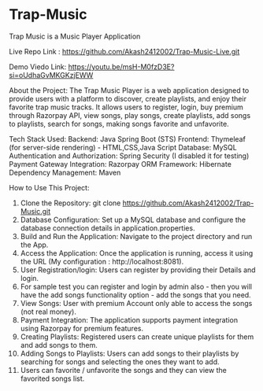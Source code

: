 # Trap-Music
Trap Music is a Music Player Application

Live Repo Link : https://github.com/Akash2412002/Trap-Music-Live.git

Demo Viedo Link: https://youtu.be/msH-M0fzD3E?si=oUdhaGvMKGKzjEWW

About the Project:
The Trap Music Player is a web application designed to provide users with a platform to discover, create playlists, and enjoy their favorite trap music tracks. It allows users to register, login, buy premium through Razorpay API, view songs, play songs, create playlists, add songs to playlists, search for songs, making songs favorite and unfavorite.

Tech Stack Used:
Backend: Java Spring Boot (STS)
Frontend: Thymeleaf (for server-side rendering) - HTML,CSS,Java Script
Database: MySQL
Authentication and Authorization: Spring Security (I disabled it for testing)
Payment Gateway Integration: Razorpay
ORM Framework: Hibernate
Dependency Management: Maven

How to Use This Project:
1. Clone the Repository: git clone https://github.com/Akash2412002/Trap-Music.git
2. Database Configuration: Set up a MySQL database and configure the database connection details in application.properties.
3. Build and Run the Application: Navigate to the project directory and run the App.
4. Access the Application: Once the application is running, access it using the URL (My configuration : http://localhost:8081).
5. User Registration/login: Users can register by providing their Details and login.
6. For sample test you can register and login by admin also - then you will have the add songs functionality option - add the songs that you need.
7. View Songs: User with premium Account only able to access the songs (not real money).
8. Payment Integration: The application supports payment integration using Razorpay for premium features.
9. Creating Playlists: Registered users can create unique playlists for them and add songs to them.
10. Adding Songs to Playlists: Users can add songs to their playlists by searching for songs and selecting the ones they want to add.
11. Users can favorite / unfavorite the songs and they can view the favorited songs list.
